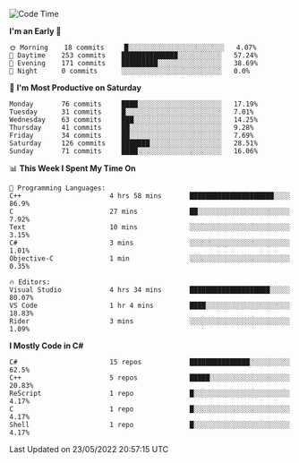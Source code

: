 <!--START_SECTION:waka-->
![Code Time](http://img.shields.io/badge/Code%20Time-791%20hrs%2049%20mins-blue)

**I'm an Early 🐤** 

```text
🌞 Morning    18 commits     █░░░░░░░░░░░░░░░░░░░░░░░░   4.07% 
🌆 Daytime    253 commits    ██████████████░░░░░░░░░░░   57.24% 
🌃 Evening    171 commits    █████████░░░░░░░░░░░░░░░░   38.69% 
🌙 Night      0 commits      ░░░░░░░░░░░░░░░░░░░░░░░░░   0.0%

```
📅 **I'm Most Productive on Saturday** 

```text
Monday       76 commits     ████░░░░░░░░░░░░░░░░░░░░░   17.19% 
Tuesday      31 commits     █░░░░░░░░░░░░░░░░░░░░░░░░   7.01% 
Wednesday    63 commits     ███░░░░░░░░░░░░░░░░░░░░░░   14.25% 
Thursday     41 commits     ██░░░░░░░░░░░░░░░░░░░░░░░   9.28% 
Friday       34 commits     ██░░░░░░░░░░░░░░░░░░░░░░░   7.69% 
Saturday     126 commits    ███████░░░░░░░░░░░░░░░░░░   28.51% 
Sunday       71 commits     ████░░░░░░░░░░░░░░░░░░░░░   16.06%

```


📊 **This Week I Spent My Time On** 

```text
💬 Programming Languages: 
C++                      4 hrs 58 mins       █████████████████████░░░░   86.9% 
C                        27 mins             ██░░░░░░░░░░░░░░░░░░░░░░░   7.92% 
Text                     10 mins             ░░░░░░░░░░░░░░░░░░░░░░░░░   3.15% 
C#                       3 mins              ░░░░░░░░░░░░░░░░░░░░░░░░░   1.01% 
Objective-C              1 min               ░░░░░░░░░░░░░░░░░░░░░░░░░   0.35%

🔥 Editors: 
Visual Studio            4 hrs 34 mins       ████████████████████░░░░░   80.07% 
VS Code                  1 hr 4 mins         ████░░░░░░░░░░░░░░░░░░░░░   18.83% 
Rider                    3 mins              ░░░░░░░░░░░░░░░░░░░░░░░░░   1.09%

```

**I Mostly Code in C#** 

```text
C#                       15 repos            ███████████████░░░░░░░░░░   62.5% 
C++                      5 repos             █████░░░░░░░░░░░░░░░░░░░░   20.83% 
ReScript                 1 repo              █░░░░░░░░░░░░░░░░░░░░░░░░   4.17% 
C                        1 repo              █░░░░░░░░░░░░░░░░░░░░░░░░   4.17% 
Shell                    1 repo              █░░░░░░░░░░░░░░░░░░░░░░░░   4.17%

```



 Last Updated on 23/05/2022 20:57:15 UTC
<!--END_SECTION:waka-->
